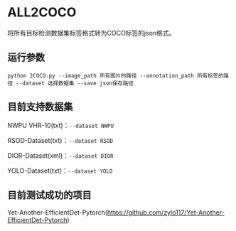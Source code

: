 # ALL2COCO
将所有目标检测数据集标签格式转为COCO标签的json格式。
## 运行参数
   `python 2COCO.py --image_path 所有图片的路径 --annotation_path 所有标签的路径 --dataset 选择数据集 --save json保存路径`

## 目前支持数据集

   NWPU VHR-10(txt)：`--dataset NWPU`
   
   RSOD-Dataset(txt)：`--dataset RSOD`
   
   DIOR-Dataset(xml)：`--dataset DIOR`
   
   YOLO-Dataset(txt)：`--dataset YOLO`
   
## 目前测试成功的项目
   
   Yet-Another-EfficientDet-Pytorch(https://github.com/zylo117/Yet-Another-EfficientDet-Pytorch)

